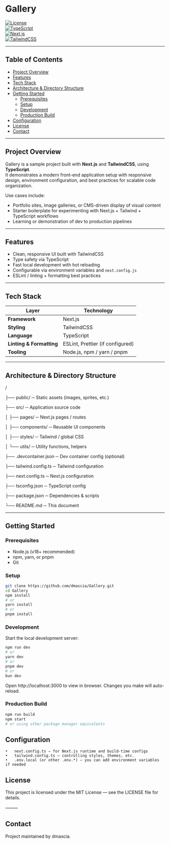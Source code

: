 # Gallery

[![License](https://img.shields.io/badge/license-MIT-blue.svg)](#license)  
[![TypeScript](https://img.shields.io/badge/TS-4.x-blue)](#)  
[![Next.js](https://img.shields.io/badge/Next.js-14.x-lightgrey)](#)  
[![TailwindCSS](https://img.shields.io/badge/TailwindCSS-latest-brightgreen)](#)

---

## Table of Contents

- [Project Overview](#project-overview)  
- [Features](#features)  
- [Tech Stack](#tech-stack)  
- [Architecture & Directory Structure](#architecture--directory-structure)  
- [Getting Started](#getting-started)  
  - [Prerequisites](#prerequisites)  
  - [Setup](#setup)  
  - [Development](#development)  
  - [Production Build](#production-build)  
- [Configuration](#configuration)  
- [License](#license)  
- [Contact](#contact)

---

## Project Overview

Gallery is a sample project built with **Next.js** and **TailwindCSS**, using **TypeScript**.  
It demonstrates a modern front-end application setup with responsive design, environment configuration, and best practices for scalable code organization.

Use cases include:

- Portfolio sites, image galleries, or CMS-driven display of visual content  
- Starter boilerplate for experimenting with Next.js + Tailwind + TypeScript workflows  
- Learning or demonstration of dev to production pipelines  

---

## Features

- Clean, responsive UI built with TailwindCSS  
- Type safety via TypeScript  
- Fast local development with hot reloading  
- Configurable via environment variables and `next.config.js`  
- ESLint / linting + formatting best practices  

---

## Tech Stack

| Layer | Technology |
|---|---|
| **Framework** | Next.js |
| **Styling** | TailwindCSS |
| **Language** | TypeScript |
| **Linting & Formatting** | ESLint, Prettier (if configured) |
| **Tooling** | Node.js, npm / yarn / pnpm |

---

## Architecture & Directory Structure
/

├── public/                ─ Static assets (images, sprites, etc.)

├── src/                   ─ Application source code

│   ├── pages/             ─ Next.js pages / routes

│   ├── components/        ─ Reusable UI components

│   ├── styles/            ─ Tailwind / global CSS

│   └── utils/             ─ Utility functions, helpers

├── .devcontainer.json     ─ Dev container config (optional)

├── tailwind.config.ts     ─ Tailwind configuration

├── next.config.ts         ─ Next.js configuration

├── tsconfig.json          ─ TypeScript config

├── package.json           ─ Dependencies & scripts

└── README.md              ─ This document


---

## Getting Started

### Prerequisites

- Node.js (v18+ recommended)  
- npm, yarn, or pnpm  
- Git  

### Setup

```bash
git clone https://github.com/dmascia/Gallery.git
cd Gallery
npm install
# or
yarn install
# or
pnpm install
```

### Development

Start the local development server:
```bash
npm run dev
# or
yarn dev
# or
pnpm dev
# or
bun dev
```

Open http://localhost:3000 to view in browser.
Changes you make will auto-reload.

### Production Build
```bash
npm run build
npm start
# or using other package manager equivalents
```

## Configuration
	•	next.config.ts — for Next.js runtime and build-time configs
	•	tailwind.config.ts — controlling styles, themes, etc.
	•	.env.local (or other .env.*) — you can add environment variables if needed

## License

This project is licensed under the MIT License — see the LICENSE file for details.

⸻

## Contact

Project maintained by dmascia.
